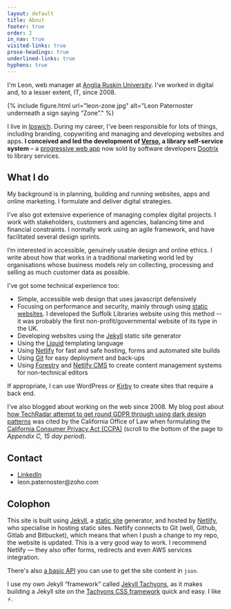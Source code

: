 ```yaml
---
layout: default
title: About
footer: true
order: 2
in_nav: true
visited-links: true
prose-headings: true
underlined-links: true
hyphens: true
---
```


I'm Leon, web manager at [Anglia Ruskin University](https://aru.ac.uk/). I've worked in digital and, to a lesser extent, IT, since 2008.

{% include figure.html url="leon-zone.jpg" alt="Leon Paternoster underneath a sign saying “Zone”." %}

I live in [Ipswich](https://en.wikipedia.org/wiki/Ipswich). During my career, I've been responsible for lots of things, including branding, copywriting and managing and developing websites and apps. **I conceived and led the development of [Verso](https://dootrix.com/verso/), a library self-service system** – a [progressive web app](https://en.wikipedia.org/wiki/Progressive_web_applications) now sold by software developers [Dootrix](https://dootrix.com/) to library services.

## What I do

My background is in planning, building and running websites, apps and online marketing. I formulate and deliver digital strategies.

I've also got extensive experience of managing complex digital projects. I work with stakeholders, customers and agencies, balancing time and financial constraints. I normally work using an agile framework, and have facilitated several design sprints.

I’m interested in accessible, genuinely usable design and online ethics. I write about how that works in a traditional marketing world led by organisations whose business models rely on collecting, processing and selling as much customer data as possible.

I've got some technical experience too:

- Simple, accessible web design that uses javascript defensively
- Focusing on performance and security, mainly through using [static websites](https://en.wikipedia.org/wiki/Static_web_page). I developed the Suffolk Libraries website using this method -- it was probably the first non-profit/governmental website of its type in the UK.
- Developing websites using the [Jekyll](https://jekyllrb.com) static site generator
- Using the [Liquid](https://shopify.github.io/liquid/) templating language
- Using [Netlify](https://netlify.com) for fast and safe hosting, forms and automated site builds
- Using [Git](https://git-scm.com/) for easy deployment and back-ups
- Using [Forestry](https://forestry.io/) and [Netlify CMS](https://www.netlifycms.org/) to create content management systems for non-technical editors

If appropriate, I can use WordPress or [Kirby](https://getkirby.com) to create sites that require a back end.

I’ve also blogged about working on the web since 2008. My blog post about [how TechRadar attempt to get round GDPR through using dark design patterns](/posts/techradar-gdpr/) was cited by the California Office of Law when formulating the [California Consumer Privacy Act (CCPA)](https://oag.ca.gov/privacy/ccpa/regs) (scroll to the bottom of the page to <cite>Appendix C, 15 day period</cite>).

## Contact

<ul>

<li><a href="https://uk.linkedin.com/in/leonpaternoster">LinkedIn</a></li>
<li>leon.paternoster@zoho.com</li>

</ul>

## Colophon

<p>This site is built using <a href="https://jekyllrb.com">Jekyll</a>, a <a href="https://en.wikipedia.org/wiki/Static_web_page">static site</a> generator, and hosted by <a href="https://www.netlify.com">Netlify</a>, who specialise in hosting static sites. Netlify connects to Git (well, Github, Gitlab and Bitbucket), which means that when I push a change to my repo, the website is updated. This is a very good way to work. I recommend Netlify &#8212; they also offer forms, redirects and even AWS services integration.</p>

<p>There's also <a href="/api">a basic API</a> you can use to get the site content in <code>json</code>.</p>

<p>I use my own Jekyll &#8220;framework&#8221; called <a href="https://github.com/leonp/jekyll-tachyons">Jekyll Tachyons</a>, as it makes building a Jekyll site on the <a href="http://tachyons.io">Tachyons CSS framework</a> quick and easy. I like <span role="img" aria-label="lightning fast">⚡️</span>.</p>
